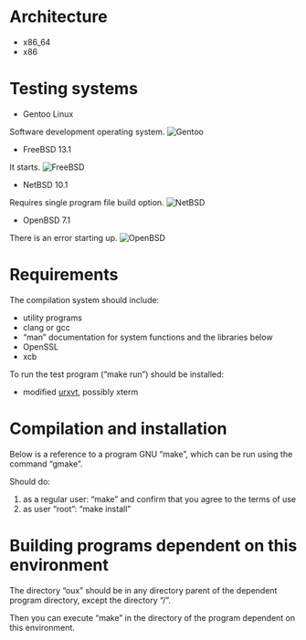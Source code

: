 # Architecture

* x86_64
* x86

# Testing systems

* Gentoo Linux

Software development operating system.
![Gentoo](picture/Gentoo.png)

* FreeBSD 13.1

It starts.
![FreeBSD](picture/FreeBSD.png)

* NetBSD 10.1

Requires single program file build option.
![NetBSD](picture/NetBSD.png)

* OpenBSD 7.1

There is an error starting up.
![OpenBSD](picture/OpenBSD.png)

# Requirements

The compilation system should include:
* utility programs
* clang or gcc
* “man” documentation for system functions and the libraries below
* OpenSSL
* xcb

To run the test program (“make run”) should be installed:
* modified [urxvt](https://github.com/overcq/rxvt-unicode), possibly xterm

# Compilation and installation

Below is a reference to a program GNU “make”, which can be run using the command “gmake”.

Should do:
1. as a regular user: “make” and confirm that you agree to the terms of use
2. as user “root”: “make install”

# Building programs dependent on this environment

The directory “oux” should be in any directory parent of the dependent program directory, except the directory “/”.

Then you can execute “make” in the directory of the program dependent on this environment.
